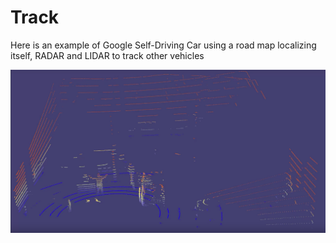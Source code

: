 # Track

Here is an example of Google Self-Driving Car using a road map localizing itself, RADAR and LIDAR to track other vehicles

![alt test][image2]

[//]: # (Image References)

[image1]: ./pic/track.png
[image2]: ./pic/LIDAR_visual.png
[image3]: ./pic/comparison.png
[image4]: ./pic/properties.png
